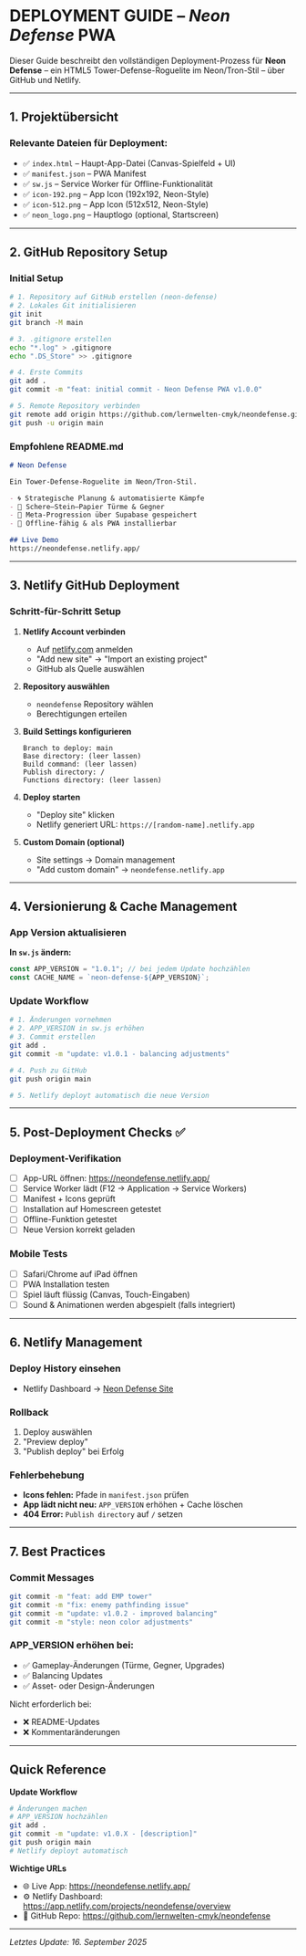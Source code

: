 # DEPLOYMENT GUIDE – *Neon Defense* PWA

Dieser Guide beschreibt den vollständigen Deployment-Prozess für **Neon Defense** – ein HTML5 Tower-Defense-Roguelite im Neon/Tron-Stil – über GitHub und Netlify.

---

## 1. Projektübersicht

### Relevante Dateien für Deployment:
- ✅ `index.html` – Haupt-App-Datei (Canvas-Spielfeld + UI)  
- ✅ `manifest.json` – PWA Manifest  
- ✅ `sw.js` – Service Worker für Offline-Funktionalität  
- ✅ `icon-192.png` – App Icon (192x192, Neon-Style)  
- ✅ `icon-512.png` – App Icon (512x512, Neon-Style)  
- ✅ `neon_logo.png` – Hauptlogo (optional, Startscreen)  

---

## 2. GitHub Repository Setup

### Initial Setup
```bash
# 1. Repository auf GitHub erstellen (neon-defense)
# 2. Lokales Git initialisieren
git init
git branch -M main

# 3. .gitignore erstellen
echo "*.log" > .gitignore
echo ".DS_Store" >> .gitignore

# 4. Erste Commits
git add .
git commit -m "feat: initial commit - Neon Defense PWA v1.0.0"

# 5. Remote Repository verbinden
git remote add origin https://github.com/lernwelten-cmyk/neondefense.git
git push -u origin main
```

### Empfohlene README.md
```markdown
# Neon Defense

Ein Tower-Defense-Roguelite im Neon/Tron-Stil.  

- 🌀 Strategische Planung & automatisierte Kämpfe  
- 🧱 Schere–Stein–Papier Türme & Gegner  
- 🚀 Meta-Progression über Supabase gespeichert  
- 📱 Offline-fähig & als PWA installierbar  

## Live Demo
https://neondefense.netlify.app/
```

---

## 3. Netlify GitHub Deployment

### Schritt-für-Schritt Setup
1. **Netlify Account verbinden**  
   - Auf [netlify.com](https://netlify.com) anmelden  
   - "Add new site" → "Import an existing project"  
   - GitHub als Quelle auswählen  

2. **Repository auswählen**  
   - `neondefense` Repository wählen  
   - Berechtigungen erteilen  

3. **Build Settings konfigurieren**
   ```
   Branch to deploy: main
   Base directory: (leer lassen)
   Build command: (leer lassen)
   Publish directory: /
   Functions directory: (leer lassen)
   ```

4. **Deploy starten**  
   - "Deploy site" klicken  
   - Netlify generiert URL: `https://[random-name].netlify.app`  

5. **Custom Domain (optional)**  
   - Site settings → Domain management  
   - "Add custom domain" → `neondefense.netlify.app`  

---

## 4. Versionierung & Cache Management

### App Version aktualisieren
**In `sw.js` ändern:**
```js
const APP_VERSION = "1.0.1"; // bei jedem Update hochzählen
const CACHE_NAME = `neon-defense-${APP_VERSION}`;
```

### Update Workflow
```bash
# 1. Änderungen vornehmen
# 2. APP_VERSION in sw.js erhöhen
# 3. Commit erstellen
git add .
git commit -m "update: v1.0.1 - balancing adjustments"

# 4. Push zu GitHub
git push origin main

# 5. Netlify deployt automatisch die neue Version
```

---

## 5. Post-Deployment Checks ✅

### Deployment-Verifikation
- [ ] App-URL öffnen: https://neondefense.netlify.app/  
- [ ] Service Worker lädt (F12 → Application → Service Workers)  
- [ ] Manifest + Icons geprüft  
- [ ] Installation auf Homescreen getestet  
- [ ] Offline-Funktion getestet  
- [ ] Neue Version korrekt geladen  

### Mobile Tests
- [ ] Safari/Chrome auf iPad öffnen  
- [ ] PWA Installation testen  
- [ ] Spiel läuft flüssig (Canvas, Touch-Eingaben)  
- [ ] Sound & Animationen werden abgespielt (falls integriert)  

---

## 6. Netlify Management

### Deploy History einsehen
- Netlify Dashboard → [Neon Defense Site](https://app.netlify.com/projects/neondefense/overview)  

### Rollback
1. Deploy auswählen  
2. "Preview deploy"  
3. "Publish deploy" bei Erfolg  

### Fehlerbehebung
- **Icons fehlen:** Pfade in `manifest.json` prüfen  
- **App lädt nicht neu:** `APP_VERSION` erhöhen + Cache löschen  
- **404 Error:** `Publish directory` auf `/` setzen  

---

## 7. Best Practices

### Commit Messages
```bash
git commit -m "feat: add EMP tower"
git commit -m "fix: enemy pathfinding issue"
git commit -m "update: v1.0.2 - improved balancing"
git commit -m "style: neon color adjustments"
```

### APP_VERSION erhöhen bei:
- ✅ Gameplay-Änderungen (Türme, Gegner, Upgrades)  
- ✅ Balancing Updates  
- ✅ Asset- oder Design-Änderungen  

Nicht erforderlich bei:
- ❌ README-Updates  
- ❌ Kommentaränderungen  

---

## Quick Reference

**Update Workflow**
```bash
# Änderungen machen
# APP_VERSION hochzählen
git add .
git commit -m "update: v1.0.X - [description]"
git push origin main
# Netlify deployt automatisch
```

**Wichtige URLs**
- 🌐 Live App: https://neondefense.netlify.app/  
- ⚙️ Netlify Dashboard: https://app.netlify.com/projects/neondefense/overview  
- 📂 GitHub Repo: https://github.com/lernwelten-cmyk/neondefense  

---

*Letztes Update: 16. September 2025*  
